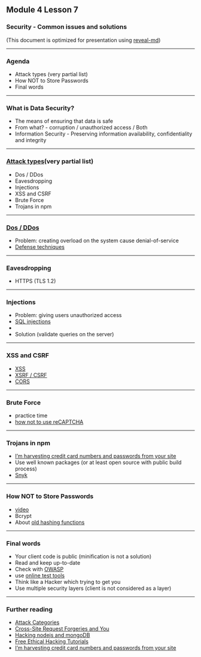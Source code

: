 ## Module 4 Lesson 7
### Security -  Common issues and solutions
(This document is optimized for presentation using [reveal-md](https://github.com/webpro/reveal-md))

---

### Agenda
* Attack types (very partial list)
* How NOT to Store Passwords
* Final words

---

### What is Data Security?
* The means of ensuring that data is safe
* From what? - corruption / unauthorized access / Both
* Information Security - Preserving information availability, confidentiality and integrity

---
### [Attack types](https://www.owasp.org/index.php/Category:Attack)(very partial list)
* Dos / DDos
* Eavesdropping
* Injections
* XSS and CSRF
* Brute Force
* Trojans in npm


---
### [Dos / DDos](https://he.wikipedia.org/wiki/%D7%94%D7%AA%D7%A7%D7%A4%D7%AA_%D7%9E%D7%A0%D7%99%D7%A2%D7%AA_%D7%A9%D7%99%D7%A8%D7%95%D7%AA)
* Problem: creating overload on the system cause denial-of-service
* [Defense techniques](https://en.wikipedia.org/wiki/Denial-of-service_attack#Defense_techniques)

---

### Eavesdropping
* HTTPS (TLS 1.2)

---
### Injections
* Problem: giving users unauthorized access
* [SQL injections](https://www.youtube.com/watch?v=h-9rHTLHJTY)
* 
* Solution (validate queries on the server)

---

### XSS and CSRF
* [XSS](https://www.youtube.com/watch?v=cbmBDiR6WaY)
* [XSRF / CSRF](https://www.youtube.com/watch?v=vRBihr41JTo)
* [CORS](https://developer.mozilla.org/en-US/docs/Web/HTTP/CORS)

---

### Brute Force
* practice time
* [how not to use reCAPTCHA](https://internet-israel.com/%D7%A8%D7%A9%D7%AA-%D7%94%D7%90%D7%99%D7%A0%D7%98%D7%A8%D7%A0%D7%98/%D7%91%D7%90%D7%92-%D7%90%D7%91%D7%98%D7%97%D7%94-%D7%A7%D7%A8%D7%99%D7%98%D7%99-%D7%91%D7%90%D7%AA%D7%A8-%D7%A9%D7%9C-%D7%9E%D7%A4%D7%9C%D7%92%D7%AA-%D7%94%D7%A2%D7%91%D7%95%D7%93%D7%94/)

---

### Trojans in npm
* [I’m harvesting credit card numbers and passwords from your site](https://hackernoon.com/im-harvesting-credit-card-numbers-and-passwords-from-your-site-here-s-how-9a8cb347c5b5)
* Use well known packages (or at least open source with public build process)
* [Snyk](https://snyk.io/docs/using-snyk/?utm_campaign=docs&utm_medium=github&utm_source=full_docs)

---
### How NOT to Store Passwords
* [video](https://www.youtube.com/watch?v=8ZtInClXe1Q)
* Bcrypt
* About [old hashing functions](https://www.md5online.org/)

---
### Final words
* Your client code is public (minification is not a solution)
* Read and keep up-to-date
* Check with [OWASP](https://www.owasp.org/index.php/Main_Page)
* use [online test tools](https://www.ssllabs.com)
* Think like a Hacker which trying to get you
* Use multiple security layers (client is not considered as a layer)

---

### Further reading
* [Attack Categories](https://www.owasp.org/index.php/Category:Attack)
* [Cross-Site Request Forgeries and You](https://blog.codinghorror.com/cross-site-request-forgeries-and-you/)
* [Hacking nodejs and mongoDB](https://blog.websecurify.com/2014/08/hacking-nodejs-and-mongodb.html)
* [Free Ethical Hacking Tutorials](https://www.guru99.com/ethical-hacking-tutorials.html)
* [I’m harvesting credit card numbers and passwords from your site](https://hackernoon.com/im-harvesting-credit-card-numbers-and-passwords-from-your-site-here-s-how-9a8cb347c5b5)

